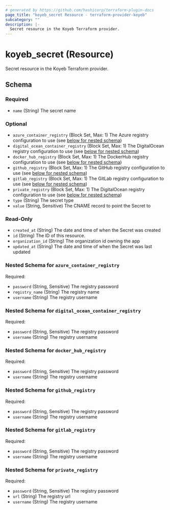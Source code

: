 ```yaml
---
# generated by https://github.com/hashicorp/terraform-plugin-docs
page_title: "koyeb_secret Resource - terraform-provider-koyeb"
subcategory: ""
description: |-
  Secret resource in the Koyeb Terraform provider.
---
```


# koyeb_secret (Resource)

Secret resource in the Koyeb Terraform provider.



<!-- schema generated by tfplugindocs -->
## Schema

### Required

- `name` (String) The secret name

### Optional

- `azure_container_registry` (Block Set, Max: 1) The Azure registry configuration to use (see [below for nested schema](#nestedblock--azure_container_registry))
- `digital_ocean_container_registry` (Block Set, Max: 1) The DigitalOcean registry configuration to use (see [below for nested schema](#nestedblock--digital_ocean_container_registry))
- `docker_hub_registry` (Block Set, Max: 1) The DockerHub registry configuration to use (see [below for nested schema](#nestedblock--docker_hub_registry))
- `github_registry` (Block Set, Max: 1) The GitHub registry configuration to use (see [below for nested schema](#nestedblock--github_registry))
- `gitlab_registry` (Block Set, Max: 1) The GitLab registry configuration to use (see [below for nested schema](#nestedblock--gitlab_registry))
- `private_registry` (Block Set, Max: 1) The DigitalOcean registry configuration to use (see [below for nested schema](#nestedblock--private_registry))
- `type` (String) The secret type
- `value` (String, Sensitive) The CNAME record to point the Secret to

### Read-Only

- `created_at` (String) The date and time of when the Secret was created
- `id` (String) The ID of this resource.
- `organization_id` (String) The organization id owning the app
- `updated_at` (String) The date and time of when the Secret was last updated

<a id="nestedblock--azure_container_registry"></a>
### Nested Schema for `azure_container_registry`

Required:

- `password` (String, Sensitive) The registry password
- `registry_name` (String) The registry name
- `username` (String) The registry username


<a id="nestedblock--digital_ocean_container_registry"></a>
### Nested Schema for `digital_ocean_container_registry`

Required:

- `password` (String, Sensitive) The registry password
- `username` (String) The registry username


<a id="nestedblock--docker_hub_registry"></a>
### Nested Schema for `docker_hub_registry`

Required:

- `password` (String, Sensitive) The registry password
- `username` (String) The registry username


<a id="nestedblock--github_registry"></a>
### Nested Schema for `github_registry`

Required:

- `password` (String, Sensitive) The registry password
- `username` (String) The registry username


<a id="nestedblock--gitlab_registry"></a>
### Nested Schema for `gitlab_registry`

Required:

- `password` (String, Sensitive) The registry password
- `username` (String) The registry username


<a id="nestedblock--private_registry"></a>
### Nested Schema for `private_registry`

Required:

- `password` (String, Sensitive) The registry password
- `url` (String) The registry url
- `username` (String) The registry username


